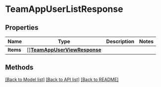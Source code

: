 # TeamAppUserListResponse

## Properties

Name | Type | Description | Notes
------------ | ------------- | ------------- | -------------
**Items** | [][**TeamAppUserViewResponse**](TeamAppUserViewResponse.md) |  | 

## Methods


[[Back to Model list]](../README.md#documentation-for-models) [[Back to API list]](../README.md#documentation-for-api-endpoints) [[Back to README]](../README.md)


